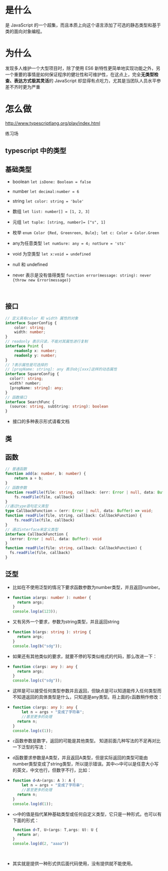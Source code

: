 # 是什么

是 JavaScript 的一个超集，而且本质上向这个语言添加了可选的静态类型和基于类的面向对象编程。

# 为什么

发现多人维护一个大型项目时，除了使用 ES6 新特性更简单地实现功能之外，另一个重要的事情是如何保证程序的健壮性和可维护性，在这点上，完全**无类型检查、表达方式极其灵活**的 JavaScript 却显得有点吃力，尤其是当团队人员水平参差不齐时更为严重

# 怎么做

http://www.typescriptlang.org/play/index.html

练习场

## typescript 中的类型

## 基础类型

- boolean ```let isDone: Boolean = false```

- number ```let decimal:number = 6```

- string ```let color: string = 'bule'```

- 数组 ```let list: number[] = [1, 2, 3]```

- 元组 ```let tuple: [string, number]= ["s", 1]```

- 枚举 ```enum Color {Red, Greenreen, Bule}; let c: Color = Color.Green```

- any为任意类型 ```let numSure: any = 4; notSure = 'sts'```

- void 为空类型 ```let x:void = undefined```

- null 和 undefined

- never 表示是没有值得类型 ```function error(message: string): never {throw new Error(message)}```

  ​

## 接口

```typescript
// 定义具有color 和 width 属性的对象
interface SuperConfig {
	color: string;
	width: number;
}
// readonly 表示只读，不能对其属性进行复制
interface Point {
	readonly x: number;
	readonly y: number;
}
// ?表示属性是可选择的
// [propName: string]: any 表示obj[xxx]这样的动态属性
interface SquareConfig {
  color?: string;
  width? number;
  [propName: string]: any;
}
// 函数接口
interface SearchFunc {
  (source: string, subString: string): boolean
}
```

- 接口的多种表示形式请看文档

## 类



## 函数

```typescript
// 普通函数
function add(a: number, b: number) {
	return a + b;
}
// 函数参数
function readFile(file: string, callback: (err: Error | null, data: Buffer) => void) {
	fs.readFile(file, callback)
}
//通过type语句定义类型
type CallbackFunction = (err: Error | null, data: Buffer) => void;
function readFile(file, string, callback: CallbackFunction) {
	fs.readFile(file, callback)
}
// 通过interface来定义类型
interface CallbackFunction {
  (error: Error | null, data: Buffer): void
}
function readFile(file: string, callback: CallbackFunction) {
  fs.readFile(file, callback)
}
```



## 泛型

- 比如在不使用泛型的情况下要求函数参数为number类型，并且返回number。

- ```typescript
  function a(args: number ): number {
  	return args;
  }
  console.log(a(123));
  ```

- 又有另外一个要求，参数为string类型，并且返回string

- ```typescript
  function b(args: string ): string {
  	return args;
  }
  console.log(b("sdg"));
  ```

- 如果还有其他类似的要求，就要不停的写类似格式的代码，那么改进一下：

- ```typescript
  function c(args: any ): any {
  	return args;
  }
  console.log(c("sdg"));
  ```

- 这样是可以接受任何类型参数并且返回，但缺点是可以知道能传入任何类型而不知道返回的具体类型是什么，只知道是any类型。将上面的`c`函数稍作修改：

- ```typescript
  function c(args: any ): any {
      let n = args + "变成了字符串";
      //甚至更多的处理
  	return n;
  }
  console.log(c(1));
  ```

- `c`函数参数是数字，返回的可能是其他类型。 知道前面几种写法的不足再对比一下泛型的写法：

- `d`函数要求参数是A类型，并且返回A类型，但是实际返回的类型可能由number类型变成了string类型，所以提示错误。其中`<>`中可以是任意大小写的英文，中文也行，但数字不行，比如：

- ```typescript
  function d<A>(args: A ): A {
      let n = args + "变成了字符串";
      //甚至更多的处理
  	return n;
  }
  console.log(d(1));
  ```

- `<>`中的值是指代某种基础类型或任何自定义类型，它只是一种形式。也可以有下面的形式：

  ```typescript
  function d<T, U>(args: T,args: U): U {
  	return ar;
  }
  console.log(d(2, "aaaa"))
  ```

  ​

- 其实就是提供一种形式供后面代码使用，没有提供就不能使用。





